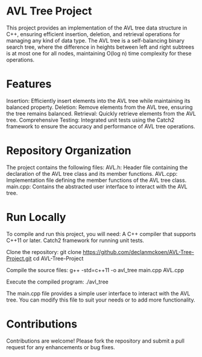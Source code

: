 # AVL Tree Project
This project provides an implementation of the AVL tree data structure in C++, ensuring efficient insertion, deletion, and retrieval operations for managing any kind of data type. The AVL tree is a self-balancing binary search tree, where the difference in heights between left and right subtrees is at most one for all nodes, maintaining O(log n) time complexity for these operations.

# Features

Insertion: Efficiently insert elements into the AVL tree while maintaining its balanced property.
Deletion: Remove elements from the AVL tree, ensuring the tree remains balanced.
Retrieval: Quickly retrieve elements from the AVL tree.
Comprehensive Testing: Integrated unit tests using the Catch2 framework to ensure the accuracy and performance of AVL tree operations.

# Repository Organization

The project contains the following files:
AVL.h: Header file containing the declaration of the AVL tree class and its member functions.
AVL.cpp: Implementation file defining the member functions of the AVL tree class.
main.cpp: Contains the abstracted user interface to interact with the AVL tree.

# Run Locally

To compile and run this project, you will need:
A C++ compiler that supports C++11 or later.
Catch2 framework for running unit tests.


Clone the repository:
git clone https://github.com/declanmckoen/AVL-Tree-Project.git
cd AVL-Tree-Project


Compile the source files:
g++ -std=c++11 -o avl_tree main.cpp AVL.cpp


Execute the compiled program:
./avl_tree


The main.cpp file provides a simple user interface to interact with the AVL tree. You can modify this file to suit your needs or to add more functionality.

# Contributions

Contributions are welcome! Please fork the repository and submit a pull request for any enhancements or bug fixes.
